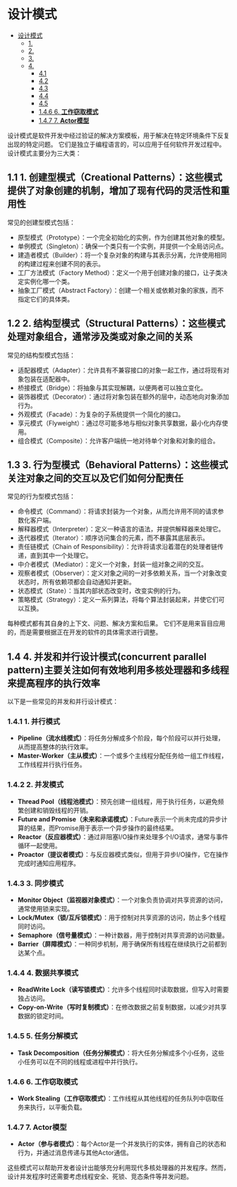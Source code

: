 # 设计模式

<!-- TOC START -->
- [设计模式](#设计模式)
  - [1. ](#11-1-创建型模式creational-patterns这些模式提供了对象创建的机制增加了现有代码的灵活性和重用性)
  - [2. ](#12-2-结构型模式structural-patterns这些模式处理对象组合通常涉及类或对象之间的关系)
  - [3. ](#13-3-行为型模式behavioral-patterns这些模式关注对象之间的交互以及它们如何分配责任)
  - [4. ](#14-4-并发和并行设计模式concurrent-parallel-pattern主要关注如何有效地利用多核处理器和多线程来提高程序的执行效率)
    - [4.1 ](#141-1-并行模式)
    - [4.2 ](#142-2-并发模式)
    - [4.3 ](#143-3-同步模式)
    - [4.4 ](#144-4-数据共享模式)
    - [4.5 ](#145-5-任务分解模式)
    - [1.4.6 6. **工作窃取模式**](#146-6-工作窃取模式)
    - [1.4.7 7. **Actor模型**](#147-7-actor模型)
<!-- TOC END -->

设计模式是软件开发中经过验证的解决方案模板，用于解决在特定环境条件下反复出现的特定问题。
它们是独立于编程语言的，可以应用于任何软件开发过程中。
设计模式主要分为三大类：

## 1.1 1. **创建型模式**（Creational Patterns）：这些模式提供了对象创建的机制，增加了现有代码的灵活性和重用性

常见的创建型模式包括：

- 原型模式（Prototype）：一个完全初始化的实例，作为创建其他对象的模型。
- 单例模式（Singleton）：确保一个类只有一个实例，并提供一个全局访问点。
- 建造者模式（Builder）：将一个复杂对象的构建与其表示分离，允许使用相同的构建过程来创建不同的表示。
- 工厂方法模式（Factory Method）：定义一个用于创建对象的接口，让子类决定实例化哪一个类。
- 抽象工厂模式（Abstract Factory）：创建一个相关或依赖对象的家族，而不指定它们的具体类。

## 1.2 2. **结构型模式**（Structural Patterns）：这些模式处理对象组合，通常涉及类或对象之间的关系

常见的结构型模式包括：

- 适配器模式（Adapter）：允许具有不兼容接口的对象一起工作，通过将现有对象包装在适配器中。
- 桥接模式（Bridge）：将抽象与其实现解耦，以便两者可以独立变化。
- 装饰器模式（Decorator）：通过将对象包装在额外的层中，动态地向对象添加行为。
- 外观模式（Facade）：为复杂的子系统提供一个简化的接口。
- 享元模式（Flyweight）：通过尽可能多地与相似对象共享数据，最小化内存使用。
- 组合模式（Composite）：允许客户端统一地对待单个对象和对象的组合。

## 1.3 3. **行为型模式**（Behavioral Patterns）：这些模式关注对象之间的交互以及它们如何分配责任

常见的行为型模式包括：

- 命令模式（Command）：将请求封装为一个对象，从而允许用不同的请求参数化客户端。
- 解释器模式（Interpreter）：定义一种语言的语法，并提供解释器来处理它。
- 迭代器模式（Iterator）：顺序访问集合的元素，而不暴露其底层表示。
- 责任链模式（Chain of Responsibility）：允许将请求沿着潜在的处理者链传递，直到其中一个处理它。
- 中介者模式（Mediator）：定义一个对象，封装一组对象之间的交互。
- 观察者模式（Observer）：定义对象之间的一对多依赖关系，当一个对象改变状态时，所有依赖项都会自动通知并更新。
- 状态模式（State）：当其内部状态改变时，改变实例的行为。  
- 策略模式（Strategy）：定义一系列算法，将每个算法封装起来，并使它们可以互换。

每种模式都有其自身的上下文、问题、解决方案和后果。
它们不是用来盲目应用的，而是需要根据正在开发的软件的具体需求进行调整。

## 1.4 4. 并发和并行设计模式(concurrent parallel pattern)主要关注如何有效地利用多核处理器和多线程来提高程序的执行效率

以下是一些常见的并发和并行设计模式：

### 1.4.1 1. **并行模式**

- **Pipeline（流水线模式）**：将任务分解成多个阶段，每个阶段可以并行处理，从而提高整体的执行效率。
- **Master-Worker（主从模式）**：一个或多个主线程分配任务给一组工作线程，工作线程并行执行任务。

### 1.4.2 2. **并发模式**

- **Thread Pool（线程池模式）**：预先创建一组线程，用于执行任务，以避免频繁创建和销毁线程的开销。
- **Future and Promise（未来和承诺模式）**：Future表示一个尚未完成的异步计算的结果，而Promise用于表示一个异步操作的最终结果。
- **Reactor（反应器模式）**：通过非阻塞I/O操作来处理多个I/O请求，通常与事件循环一起使用。
- **Proactor（提议者模式）**：与反应器模式类似，但用于异步I/O操作，它在操作完成时通知应用程序。

### 1.4.3 3. **同步模式**

- **Monitor Object（监视器对象模式）**：一个对象负责协调对共享资源的访问，通常使用锁来实现。
- **Lock/Mutex（锁/互斥锁模式）**：用于控制对共享资源的访问，防止多个线程同时访问。
- **Semaphore（信号量模式）**：一种计数器，用于控制对共享资源的访问数量。
- **Barrier（屏障模式）**：一种同步机制，用于确保所有线程在继续执行之前都到达某个点。

### 1.4.4 4. **数据共享模式**

- **ReadWrite Lock（读写锁模式）**：允许多个线程同时读取数据，但写入时需要独占访问。
- **Copy-on-Write（写时复制模式）**：在修改数据之前复制数据，以减少对共享数据的锁定时间。

### 1.4.5 5. **任务分解模式**

- **Task Decomposition（任务分解模式）**：将大任务分解成多个小任务，这些小任务可以在不同的线程或进程中并行执行。

### 1.4.6 6. **工作窃取模式**

- **Work Stealing（工作窃取模式）**：工作线程从其他线程的任务队列中窃取任务来执行，以平衡负载。

### 1.4.7 7. **Actor模型**

- **Actor（参与者模式）**：每个Actor是一个并发执行的实体，拥有自己的状态和行为，并通过消息传递与其他Actor通信。

这些模式可以帮助开发者设计出能够充分利用现代多核处理器的并发程序。然而，设计并发程序时还需要考虑线程安全、死锁、竞态条件等并发问题。
